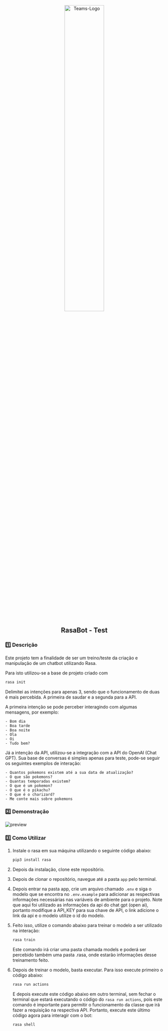 <div align="center">
    <img align="center" alt="Teams-Logo" width=50% src="https://cdn.analyticsvidhya.com/wp-content/uploads/2019/07/rasa_chatbot.png">
    <h2>RasaBot - Test</h2>
</div>

### 1️⃣ Descrição
Este projeto tem a finalidade de ser um treino/teste da criação e manipulação de um chatbot utilizando Rasa.

Para isto utilizou-se a base de projeto criado com 
```bash
rasa init
```

Delimitei as intenções para apenas 3, sendo que o funcionamento de duas é mais percebida. A primeira de saudar e a segunda para a API. 

A primeira intenção se pode perceber interagindo com algumas mensagens, por exemplo:
```
- Bom dia
- Boa tarde
- Boa noite
- Ola
- Oi
- Tudo bem?
```

Já a intenção da API, utilizou-se a integração com a API do OpenAI (Chat GPT). Sua base de conversas é simples apenas para teste, pode-se seguir os seguintes exemplos de interação:
```
- Quantos pokemons existem até a sua data de atualização?
- O que são pokemons?
- Quantas temporadas existem?
- O que é um pokemon?
- O que é o pikachu?
- O que é o charizard?
- Me conte mais sobre pokemons
```

### 2️⃣ Demonstração
![preview](https://github.com/FeMarzani/RasaBot-Test/assets/107329291/38ea4402-0251-4183-83af-40a280822fce)


### 3️⃣ Como Utilizar
1. Instale o rasa em sua máquina utilizando o seguinte código abaixo:

    ```bash
    pip3 install rasa
    ```

2. Depois da instalação, clone este repositório.

3. Depois de clonar o repositório, navegue até a pasta ```app``` pelo terminal. 

4. Depois entrar na pasta app, crie um arquivo chamado ```.env``` e siga o modelo que se encontra no ```.env.example``` para adicionar as respectivas informações necessárias nas variáveis de ambiente para o projeto. Note que aqui foi utilizado as informações da api do chat gpt (open ai), portanto modifique a API_KEY para sua chave de API, o link adicione o link da api e o modelo utilize o id do modelo.  

5. Feito isso, utilize o comando abaixo para treinar o modelo a ser utilizado na interação:

    ```bash
    rasa train
    ```
    Este comando irá criar uma pasta chamada models e poderá ser percebido também uma pasta .rasa, onde estarão informações desse treinamento feito. 

6. Depois de treinar o modelo, basta executar. Para isso execute primeiro o código abaixo:

    ```bash
    rasa run actions
    ```

    E depois execute este código abaixo em outro terminal, sem fechar o terminal que estará executando o código do ```rasa run actions```, pois este comando é importante para permitir o funcionamento da classe que irá fazer a requisição na respectiva API. Portanto, execute este último código agora para interagir com o bot:

    ```bash
    rasa shell
    ```



